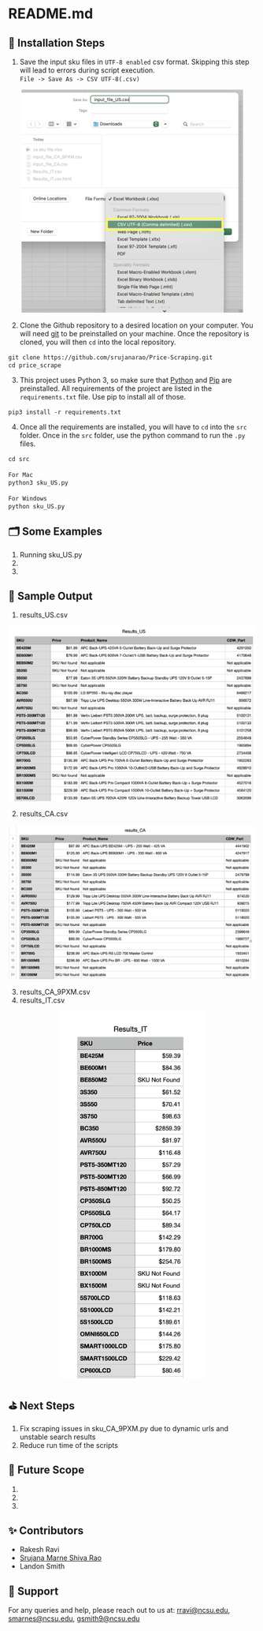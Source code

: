 # README.md


:rocket: Installation Steps
---
1. Save the input sku files in ```UTF-8 enabled``` csv format. Skipping this step will lead to errors during script execution. 
<br> ```File -> Save As -> CSV UTF-8(.csv)```</br>

<p align="center"><img width="450" src="./assets/utf8_csv.png"></p>

2. Clone the Github repository to a desired location on your computer. You will need [git](https://git-scm.com/) to be preinstalled on your machine. Once the repository is cloned, you will then ```cd``` into the local repository.
```
git clone https://github.com/srujanarao/Price-Scraping.git
cd price_scrape
```
3. This project uses Python 3, so make sure that [Python](https://www.python.org/downloads/) and [Pip](https://pip.pypa.io/en/stable/installation/) are preinstalled. All requirements of the project are listed in the ```requirements.txt``` file. Use pip to install all of those.
```
pip3 install -r requirements.txt
```
4. Once all the requirements are installed, you will have to ```cd``` into the ```src``` folder. Once in the ```src``` folder, use the python command to run the ```.py``` files.
```
cd src

For Mac
python3 sku_US.py 

For Windows
python sku_US.py
```
:card_index_dividers: Some Examples
---
 1. Running sku_US.py
 2.
 3.


:page_facing_up: Sample Output
---
 1. results_US.csv

 <p align="center"><img width="800" src="https://github.com/srujanarao/Price-Scraping/blob/main/assets/Results_US.png?raw=true"></p>
 
 2. results_CA.csv
 
 <p align="center"><img width="800" src="https://github.com/srujanarao/Price-Scraping/blob/main/assets/Results_CA.png?raw=true"></p>

 3. results_CA_9PXM.csv
 4. results_IT.csv

<p align="center"><img width="300" src="https://github.com/srujanarao/Price-Scraping/blob/main/assets/Results_IT.png?raw=true"></p>

:golf: Next Steps
---
1. Fix scraping issues in sku_CA_9PXM.py due to dynamic urls and unstable search results
2. Reduce run time of the scripts

:thought_balloon: Future Scope
---
1.
2.
3.

:sparkles: Contributors
---
- Rakesh Ravi
- [Srujana Marne Shiva Rao](https://github.com/srujanarao)
- Landon Smith

:email: Support
---

For any queries and help, please reach out to us at: rravi@ncsu.edu, smarnes@ncsu.edu, gsmith9@ncsu.edu

